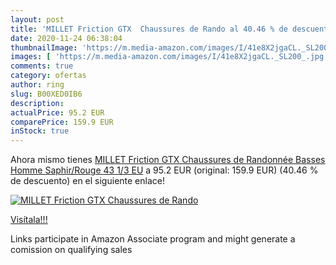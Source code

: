 ```yaml
---
layout: post
title: 'MILLET Friction GTX  Chaussures de Rando al 40.46 % de descuento'
date: 2020-11-24 06:38:04
thumbnailImage: 'https://m.media-amazon.com/images/I/41e8X2jgaCL._SL200_.jpg'
images: [ 'https://m.media-amazon.com/images/I/41e8X2jgaCL._SL200_.jpg' ]
comments: true
category: ofertas
author: ring
slug: B00XED0IB6
description:
actualPrice: 95.2 EUR
comparePrice: 159.9 EUR
inStock: true
---
```


Ahora mismo tienes [MILLET Friction GTX  Chaussures de Randonnée Basses Homme  Saphir/Rouge  43 1/3 EU](https://www.amazon.fr/dp/B00XED0IB6/?tag=tolees0d-21) a 95.2 EUR (original: 159.9 EUR) (40.46 %  de descuento) en el siguiente enlace!

[![MILLET Friction GTX  Chaussures de Rando](https://m.media-amazon.com/images/I/41e8X2jgaCL._SL200_.jpg)](https://www.amazon.fr/dp/B00XED0IB6/?tag=tolees0d-21)

[Visítala!!!](https://www.amazon.fr/dp/B00XED0IB6/?tag=tolees0d-21)

Links participate in Amazon Associate program and might generate a comission on qualifying sales
